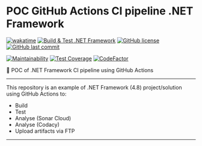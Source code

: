 # POC GitHub Actions CI pipeline .NET Framework

[![wakatime](https://wakatime.com/badge/github/GuilhermeStracini/POC-GHActions-CI-NetFramework.svg)](https://wakatime.com/badge/github/GuilhermeStracini/POC-GHActions-CI-NetFramework)
[![Build & Test .NET Framework](https://github.com/GuilhermeStracini/POC-GHActions-CI-NetFramework/actions/workflows/build.yml/badge.svg)](https://github.com/GuilhermeStracini/POC-GHActions-CI-NetFramework/actions/workflows/build.yml)
[![GitHub license](https://img.shields.io/github/license/GuilhermeStracini/POC-GHActions-CI-NetFramework)](https://github.com/GuilhermeStracini/POC-GHActions-CI-NetFramework)
[![GitHub last commit](https://img.shields.io/github/last-commit/GuilhermeStracini/POC-GHActions-CI-NetFramework)](https://github.com/GuilhermeStracini/POC-GHActions-CI-NetFramework)

[![Maintainability](https://api.codeclimate.com/v1/badges/83c1d6f45041d9d67d30/maintainability)](https://codeclimate.com/github/GuilhermeStracini/POC-GHActions-CI-NetFramework/maintainability)
[![Test Coverage](https://api.codeclimate.com/v1/badges/83c1d6f45041d9d67d30/test_coverage)](https://codeclimate.com/github/GuilhermeStracini/POC-GHActions-CI-NetFramework/test_coverage)
[![CodeFactor](https://www.codefactor.io/repository/github/GuilhermeStracini/POC-GHActions-CI-NetFramework/badge)](https://www.codefactor.io/repository/github/GuilhermeStracini/POC-GHActions-CI-NetFramework)

🔬 POC of .NET Framework CI pipeline using GitHub Actions

---

This repository is an example of .NET Framework (4.8) project/solution using GitHub Actions to:

-    Build
-    Test
-    Analyse (Sonar Cloud)
-    Analyse (Codacy)
-    Upload artifacts via FTP

---
